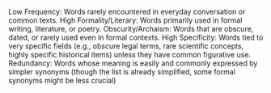 
Low Frequency: Words rarely encountered in everyday conversation or common texts.
High Formality/Literary: Words primarily used in formal writing, literature, or poetry.
Obscurity/Archaism: Words that are obscure, dated, or rarely used even in formal contexts.
High Specificity: Words tied to very specific fields (e.g., obscure legal terms, rare scientific concepts, highly specific historical items) unless they have common figurative use.
Redundancy: Words whose meaning is easily and commonly expressed by simpler synonyms (though the list is already simplified, some formal synonyms might be less crucial)
